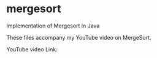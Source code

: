 # mergesort
Implementation of Mergesort in Java

These files accompany my YouTube video on MergeSort.

YouTube video Link:



